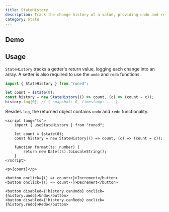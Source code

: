 ```yaml
---
title: StateHistory
description: Track the change history of a value, providing undo and redo functionality
category: State
---
```


<script>
import Demo from '$lib/components/demos/state-history.svelte';
</script>

## Demo

<Demo />

## Usage

`StateHistory` tracks a getter's return value, logging each change into an array. A setter is also
required to use the `undo` and `redo` functions.

<!-- prettier-ignore -->
```ts
import { StateHistory } from "runed";

let count = $state(0);
const history = new StateHistory(() => count, (c) => (count = c));
history.log[0]; // { snapshot: 0, timestamp: ... }
```

Besides `log`, the returned object contains `undo` and `redo` functionality.

<!-- prettier-ignore -->
```svelte
<script lang="ts">
	import { useStateHistory } from "runed";

	let count = $state(0);
	const history = new StateHistory(() => count, (c) => (count = c));

	function format(ts: number) {
		return new Date(ts).toLocaleString();
	}
</script>

<p>{count}</p>

<button onclick={() => count++}>Increment</button>
<button onclick={() => count--}>Decrement</button>

<button disabled={!history.canUndo} onclick={history.undo}>Undo</button>
<button disabled={!history.canRedo} onclick={history.redo}>Redo</button>
```
